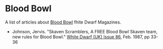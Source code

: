 # Blood Bowl
A list of articles about [Blood Bowl](https://en.wikipedia.org/wiki/Blood_Bowl) fhite Dwarf Magazines.

* Johnson, Jervis. "Skaven Scramblers, A FREE Blood Bowl Skaven team, new rules for Blood Bowl." [White Dwarf (UK) Issue 86](/wd-uk/wd-uk-086-1987-02.md), Feb. 1987, pp 33-36
